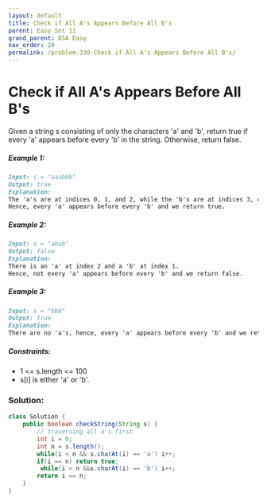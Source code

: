 ```yaml
---
layout: default
title: Check if All A's Appears Before All B's
parent: Easy Set 11
grand_parent: DSA Easy
nav_order: 20
permalink: /problem-330-Check if All A's Appears Before All B's/
---
```

# Check if All A's Appears Before All B's

Given a string s consisting of only the characters 'a' and 'b', return true if every 'a' appears before every 'b' in the string. Otherwise, return false.

##### Example 1:
```markdown
Input: s = "aaabbb"
Output: true
Explanation:
The 'a's are at indices 0, 1, and 2, while the 'b's are at indices 3, 4, and 5.
Hence, every 'a' appears before every 'b' and we return true.
```
##### Example 2:
```markdown
Input: s = "abab"
Output: false
Explanation:
There is an 'a' at index 2 and a 'b' at index 1.
Hence, not every 'a' appears before every 'b' and we return false.
```
##### Example 3:
```markdown
Input: s = "bbb"
Output: true
Explanation:
There are no 'a's, hence, every 'a' appears before every 'b' and we return true.
```
##### Constraints:
* 1 <= s.length <= 100
* s[i] is either 'a' or 'b'.

### Solution:
```java
class Solution {
    public boolean checkString(String s) {
        // traversing all a's first
        int i = 0;
        int n = s.length();
        while(i < n && s.charAt(i) == 'a') i++;
        if(i == n) return true;
         while(i < n &&s.charAt(i) == 'b') i++;
        return i == n;
    }
}
```